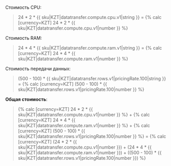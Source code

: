 Стоимость CPU:

> 24 * 2 * {{ sku|KZT|datatransfer.compute.cpu.v1|string }} = {% calc [currency=KZT] 24 * 2 * {{ sku|KZT|datatransfer.compute.cpu.v1|number }} %}

Стоимость RAM:

> 24 * 4 * {{ sku|KZT|datatransfer.compute.ram.v1|string }} = {% calc [currency=KZT] 24 * 4 * {{ sku|KZT|datatransfer.compute.ram.v1|number }} %}

Стоимость передачи данных:

> (500 - 100) * {{ sku|KZT|datatransfer.rows.v1|pricingRate.100|string }} = {% calc [currency=KZT] (500 - 100) * {{ sku|KZT|datatransfer.rows.v1|pricingRate.100|number }} %}

**Общая стоимость**:

> {% calc [currency=KZT] 24 * 2 * {{ sku|KZT|datatransfer.compute.cpu.v1|number }} %} + {% calc [currency=KZT] 24 * 4 * {{ sku|KZT|datatransfer.compute.ram.v1|number }} %} + {% calc [currency=KZT] (500 - 100) * {{ sku|KZT|datatransfer.rows.v1|pricingRate.100|number }} %} = {% calc [currency=KZT] (24 * 2 * {{ sku|KZT|datatransfer.compute.cpu.v1|number }}) + (24 * 4 * {{ sku|KZT|datatransfer.compute.ram.v1|number }}) + ((500 - 100) * {{ sku|KZT|datatransfer.rows.v1|pricingRate.100|number }}) %}
